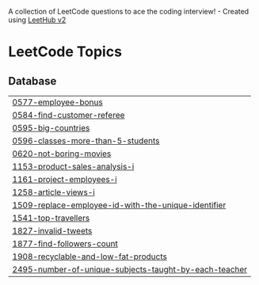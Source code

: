 A collection of LeetCode questions to ace the coding interview! - Created using [LeetHub v2](https://github.com/arunbhardwaj/LeetHub-2.0)
<!---LeetCode Topics Start-->
# LeetCode Topics
## Database
|  |
| ------- |
| [0577-employee-bonus](https://github.com/nikhilmahapatro/Leetcode_SQL/tree/master/0577-employee-bonus) |
| [0584-find-customer-referee](https://github.com/nikhilmahapatro/Leetcode_SQL/tree/master/0584-find-customer-referee) |
| [0595-big-countries](https://github.com/nikhilmahapatro/Leetcode_SQL/tree/master/0595-big-countries) |
| [0596-classes-more-than-5-students](https://github.com/nikhilmahapatro/Leetcode_SQL/tree/master/0596-classes-more-than-5-students) |
| [0620-not-boring-movies](https://github.com/nikhilmahapatro/Leetcode_SQL/tree/master/0620-not-boring-movies) |
| [1153-product-sales-analysis-i](https://github.com/nikhilmahapatro/Leetcode_SQL/tree/master/1153-product-sales-analysis-i) |
| [1161-project-employees-i](https://github.com/nikhilmahapatro/Leetcode_SQL/tree/master/1161-project-employees-i) |
| [1258-article-views-i](https://github.com/nikhilmahapatro/Leetcode_SQL/tree/master/1258-article-views-i) |
| [1509-replace-employee-id-with-the-unique-identifier](https://github.com/nikhilmahapatro/Leetcode_SQL/tree/master/1509-replace-employee-id-with-the-unique-identifier) |
| [1541-top-travellers](https://github.com/nikhilmahapatro/Leetcode_SQL/tree/master/1541-top-travellers) |
| [1827-invalid-tweets](https://github.com/nikhilmahapatro/Leetcode_SQL/tree/master/1827-invalid-tweets) |
| [1877-find-followers-count](https://github.com/nikhilmahapatro/Leetcode_SQL/tree/master/1877-find-followers-count) |
| [1908-recyclable-and-low-fat-products](https://github.com/nikhilmahapatro/Leetcode_SQL/tree/master/1908-recyclable-and-low-fat-products) |
| [2495-number-of-unique-subjects-taught-by-each-teacher](https://github.com/nikhilmahapatro/Leetcode_SQL/tree/master/2495-number-of-unique-subjects-taught-by-each-teacher) |
<!---LeetCode Topics End-->